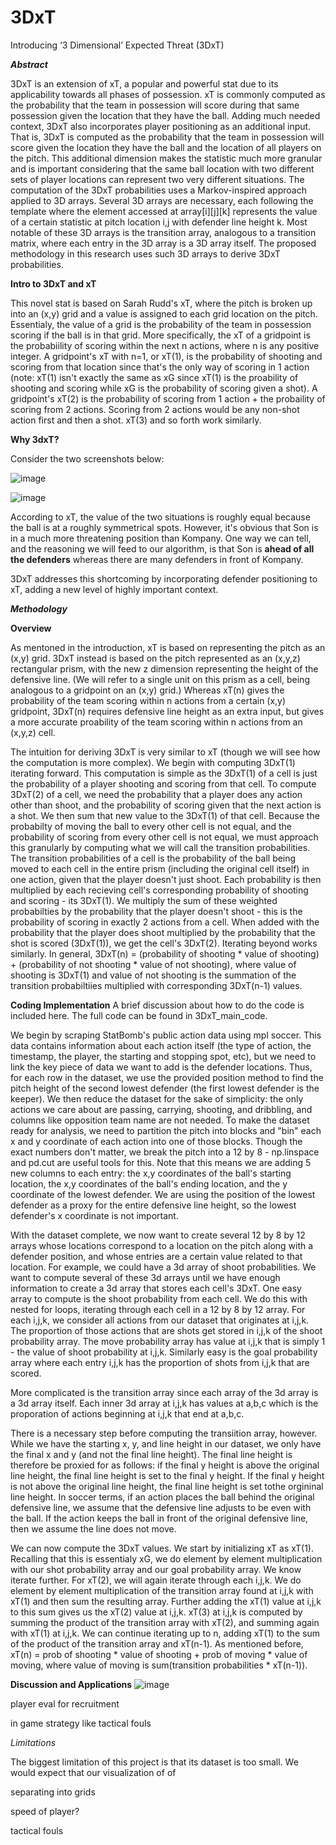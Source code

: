# 3DxT
Introducing ‘3 Dimensional’ Expected Threat (3DxT) 

***Abstract***

3DxT is an extension of xT, a popular and powerful stat due to its applicability towards all phases of possession. xT is commonly computed as the probability that the team in possession will score during that same possession given the location that they have the ball. Adding much needed context, 3DxT also incorporates player positioning as an additional input. That is, 3DxT is computed as the probability that the team in possession will score given the location they have the ball and the location of all players on the pitch. This additional dimension makes the statistic much more granular and is important considering that the same ball location with two different sets of player locations can represent two very different situations. The computation of the 3DxT probabilities uses a Markov-inspired approach applied to 3D arrays. Several 3D arrays are necessary, each following the template where the element accessed at array[i][j][k] represents the value of a certain statistic at pitch location i,j with defender line height k. Most notable of these 3D arrays is the transition array, analogous to a transition matrix, where each entry in the 3D array is a 3D array itself. The proposed methodology in this research uses such 3D arrays to derive 3DxT probabilities.



**Intro to 3DxT and xT**

This novel stat is based on Sarah Rudd's xT, where the pitch is broken up into an (x,y) grid and a value is assigned to each grid location on the pitch. Essentialy, the value of a grid is the probability of the team in possession scoring if the ball is in that grid. More specifically, the xT of a gridpoint is the probabiility of scoring within the next n actions, where n is any positive integer. A gridpoint's xT with n=1, or xT(1), is the probability of shooting and scoring from that location since that's the only way of scoring in 1 action (note: xT(1) isn't exactly the same as xG since xT(1) is the proability of shooting and scoring while xG is the probability of scoring given a shot). A gridpoint's xT(2) is the probability of scoring from 1 action + the probaility of scoring from 2 actions. Scoring from 2 actions would be any non-shot action first and then a shot. xT(3) and so forth work similarly. 



**Why 3dxT?**

Consider the two screenshots below:

![image](https://github.com/jeremy9k27/3DxT/assets/118779230/a586ab4d-47c9-4219-a7ee-2f8f99263ccd)

![image](https://github.com/jeremy9k27/3DxT/assets/118779230/491470c4-0601-4c1e-8553-0a0b56039ee4)

According to xT, the value of the two situations is roughly equal because the ball is at a roughly symmetrical spots. However, it's obvious that Son is in a much more threatening position than Kompany. One way we can tell, and the reasoning we will feed to our algorithm, is that Son is **ahead of all the defenders** whereas there are many defenders in front of Kompany.


3DxT addresses this shortcoming by incorporating defender positioning to xT, adding a new level of highly important context.


***Methodology***

**Overview**

As mentoned in the introduction, xT is based on representing the pitch as an (x,y) grid. 3DxT instead is based on the pitch represented as an (x,y,z) rectangular prism, with the new z dimension representing the height of the defensive line. (We will refer to a single unit on this prism as a cell, being analogous to a gridpoint on an (x,y) grid.) Whereas xT(n) gives the probability of the team scoring within n actions from a certain (x,y) gridpoint, 3DxT(n) requires defensive line height as an extra input, but gives a more accurate proability of the team scoring within n actions from an (x,y,z) cell. 

The intuition for deriving 3DxT is very similar to xT (though we will see how the computation is more complex). We begin with computing 3DxT(1) iterating forward. This computation is simple as the 3DxT(1) of a cell is just the probability of a player shooting and scoring from that cell. To compute 3DxT(2) of a cell, we need the probability that a player does any action other than shoot, and the probability of scoring given that the next action is a shot. We then sum that new value to the 3DxT(1) of that cell. Because the probabilty of moving the ball to every other cell is not equal, and the probability of scoring from every other cell is not equal, we must approach this granularly by computing what we will call the transition probabilities. The transition probabilities of a cell is the probability of the ball being moved to each cell in the entire prism (including the original cell itself) in one action, given that the player doesn't just shoot. Each probability is then multiplied by each recieving cell's corresponding probability of shooting and scoring - its 3DxT(1). We multiply the sum of these weighted probabilties by the probability that the player doesn't shoot - this is the probability of scoring in exactly 2 actions from a cell. When added with the probability that the player does shoot multiplied by the probability that the shot is scored (3DxT(1)), we get the cell's 3DxT(2). Iterating beyond works similarly. In general, 
3DxT(n) = (probability of shooting * value of shooting) + (probability of not shooting * value of not shooting), where value of shooting is 3DxT(1) and value of not shooting is the summation of the transition probabiltiies multiplied with corresponding 3DxT(n-1) values. 


**Coding Implementation**
A brief discussion about how to do the code is included here. The full code can be found in 3DxT_main_code. 

We begin by scraping StatBomb's public action data using mpl soccer. This data contains information about each action itself (the type of action, the timestamp, the player, the starting and stopping spot, etc), but we need to link the key piece of data we want to add is the defender locations. Thus, for each row in the dataset, we use the provided position method to find the pitch height of the second lowest defender (the first lowest defender is the keeper). We then reduce the dataset for the sake of simplicity: the only actions we care about are passing, carrying, shooting, and dribbling, and columns like opposition team name are not needed. To make the dataset ready for analysis, we need to partition the pitch into blocks and "bin" each x and y coordinate of each action into one of those blocks. Though the exact numbers don't matter, we break the pitch into a 12 by 8 - np.linspace and pd.cut are useful tools for this. Note that this means we are adding 5 new columns to each entry: the x,y coordinates of the ball's starting location, the x,y coordinates of the ball's ending location, and the y coordinate of the lowest defender. We are using the position of the lowest defender as a proxy for the entire defensive line height, so the lowest defender's x coordinate is not important.

With the dataset complete, we now want to create several 12 by 8 by 12 arrays whose locations correspond to a location on the pitch along with a defender position, and whose entries are a certain value related to that location. For example, we could have a 3d array of shoot probabilities. We want to compute several of these 3d arrays until we have enough information to create a 3d array that stores each cell's 3DxT. One easy array to compute is the shoot probability from each cell. We do this with nested for loops, iterating through each cell in a 12 by 8 by 12 array. For each i,j,k, we consider all actions from our dataset that originates at i,j,k. The proportion of those actions that are shots get stored in i,j,k of the shoot probability array. The move probability array has value at i,j,k that is simply 1 - the value of shoot probability at i,j,k. Similarly easy is the goal probability array where each entry i,j,k has the proportion of shots from i,j,k that are scored.

More complicated is the transition array since each array of the 3d array is a 3d array itself. Each inner 3d array at i,j,k has values at a,b,c which is the proporation of actions beginning at i,j,k that end at a,b,c. 

There is a necessary step before computing the transiition array, however. While we have the starting x, y, and line height in our dataset, we only have the final x and y (and not the final line height). The final line height is therefore be proxied for as follows: if the final y height is above the original line height, the final line height is set to the final y height. If the final y height is not above the original line height, the final line height is set tothe orgininal line height. In soccer terms, if an action places the ball behind the original defensive line, we assume that the defensive line adjusts to be even with the ball. If the action keeps the ball in front of the original defensive line, then we assume the line does not move.

We can now compute the 3DxT values. We start by initializing xT as xT(1). Recalling that this is essentialy xG, we do element by element multiplication with our shot probability array and our goal probability array. We know iterate further. For xT(2), we will again iterate through each i,j,k. We do element by element multiplication of the transition array found at i,j,k with xT(1) and then sum the resulting array. Further adding the xT(1) value at i,j,k to this sum gives us the xT(2) value at i,j,k. xT(3) at i,j,k is computed by summing the product of the transition array with xT(2), and summing again with xT(1) at i,j,k. We can continue iterating up to n, adding xT(1) to the sum of the product of the transition array and xT(n-1). As mentioned before, xT(n) = prob of shooting * value of shooting + prob of moving * value of moving, where value of moving is sum(transition probabilities * xT(n-1)).



**Discussion and Applications**
![image](https://github.com/jeremy9k27/3DxT/assets/118779230/044b0bcb-1c16-495d-b577-c83e34d7dd3c)

player eval for recruitment

in game strategy like tactical fouls



*Limitations*

The biggest limitation of this project is that its dataset is too small. We would expect that our visualization of of 

separating into grids

speed of player?


tactical fouls

